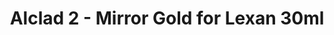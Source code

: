 ---
layout: product
title: "Alclad 2 - Mirror Gold for Lexan 30ml"
price: "TBA" 
desc: "Metalizer boja"
img_path: "/assets/img/ALC122.webp"
brand: "N/A"
available: false
special_offer: false
new: false
soon: false
cat: "040000"
subcat: "040300"
subsubcat: "0N/A"
sifra: "ALC122"
popular: false
spec: false
---